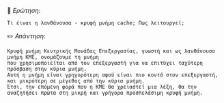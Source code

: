 📌 *Ερώτηση*:  
 
 `Τι έιναι η λανθάνουσα - κρυφή μνήμη cache; Πως λειτουργεί;`

 
✏️ *Απάντηση*: 
 
```
Κρυφή μνήμη Κεντρικής Μονάδας Επεξεργασίας, γνωστή και ως λανθάνουσα μνήμη ΚΜΕ, ονομάζουμε τη μνήμη
που χρησιμοποιείται από τον επεξεργαστή για να επιτύχει ταχύτερη πρόσβαση στην κύρια μνήμη. 
Αυτή η μνήμη είναι γρηγορότερη αφού είναι πιο κοντά στον επεξεργαστή, και μικρότερη σε μέγεθος από την κύρια μνήμη.
Έτσι, την επόμενη φορά που η ΚΜΕ θα χρειαστεί μια λέξη, θα την αναζητήσει πρώτα στη μικρή και γρήγορα προσπελάσιμη κρυφή μνήμη.
```
